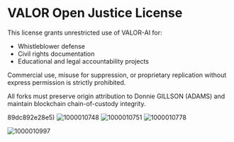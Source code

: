 
# VALOR Open Justice License

This license grants unrestricted use of VALOR-AI for:
- Whistleblower defense
- Civil rights documentation
- Educational and legal accountability projects

Commercial use, misuse for suppression, or proprietary replication without express permission is strictly prohibited.

All forks must preserve origin attribution to Donnie GILLSON (ADAMS) and maintain blockchain chain-of-custody integrity.


89dc892e28e5)
![1000010748](https://github.com/user-attachments/assets/c7d5394f-ca92-46f4-a27c-1487fca23ae3)
![1000010751](https://github.com/user-attachments/assets/1bede03d-d31c-4bba-98a7-5d09ff22e1c1)
![1000010778](https://github.com/user-attachments/assets/ed6d7ab4-1cc2-4f4c-af60-b622af85dcca)

![1000010997](https://github.com/user-attachments/assets/af3cd553-bc56-4b71-86de-c4934a24aadb)
